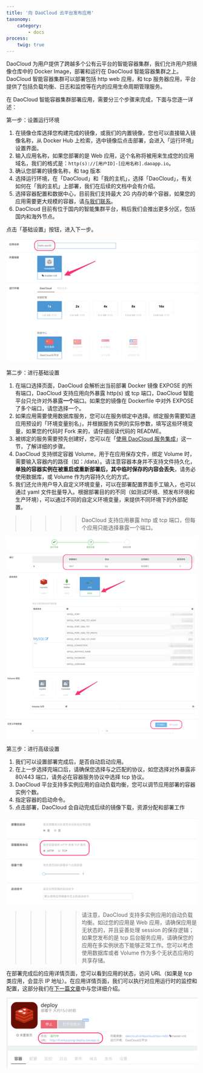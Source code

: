 ```yaml
---
title: '向 DaoCloud 云平台发布应用'
taxonomy:
    category:
        - docs
process:
    twig: true
---
```


DaoCloud 为用户提供了跨越多个公有云平台的智能容器集群，我们允许用户把镜像仓库中的 Docker Image，部署和运行在 DaoCloud 智能容器集群之上。DaoCloud 智能容器集群可以部署包括 http web 应用，和 tcp 服务器应用，平台提供了包括负载均衡、日志和监控等在内的应用生命周期管理服务。

在 DaoCloud 智能容器集群部署应用，需要分三个步骤来完成，下面与您逐一详述：

第一步：设置运行环境

1. 在镜像仓库选择您构建完成的镜像，或我们的内置镜像，您也可以直接输入镜像名称，从 Docker Hub 上检索，选中镜像后点击部署，会进入「运行环境」设置界面。
2. 输入应用名称，如果您部署的是 Web 应用，这个名称将被用来生成您的应用域名，我们的格式是：`http(s)://[用户ID]-[应用名称].daoapp.io`。
3. 确认您部署的镜像名称，和 tag 版本
4. 选择运行环境，在「DaoCloud」和「我的主机」，选择「DaoCloud」，有关如何在「我的主机」上部署，我们在后续的文档中会有介绍。
5. 选择容器配置和数据中心，目前我们支持最大 2G 内存的单个容器，如果您的应用需要更大规模的容器，请[与我们联系](mailto:support@daocloud.io)。
6. DaoCloud 目前有位于国内的智能集群平台，稍后我们会推出更多分区，包括国内和海外节点。

点击「基础设置」按钮，进入下一步。

![运行环境](1.png)

第二步：进行基础设置

1. 在端口选择页面，DaoCloud 会解析出当前部署 Docker 镜像 EXPOSE 的所有端口，DaoCloud 支持应用向外暴露 http(s) 或 tcp 端口，DaoCloud 智能平台只允许对外暴露**一个**端口。如果您的镜像在 Dockerfile 中对外 EXPOSE 了多个端口，请您选择一个。
2. 如果应用需要使用数据库服务，您可以在服务绑定中选择。绑定服务需要知道应用预设的「环境变量别名」，并根据服务实例的实际参数，填写这些环境变量，如果您的代码时 Fork 来的，请仔细阅读代码的 README。
3. 被绑定的服务需要预先创建好，您可以在「[使用 DaoCloud 服务集成](..／../daocloud-services)」这一节，了解详细的步骤。
4. DaoCloud 支持绑定容器 Volume，用于在应用保存文件，绑定 Volume 时，需要输入容器内的路径（如：/data）。请注意容器本身并不支持文件持久化，**单独的容器实例在被重启或重新部署后，其中临时保存的内容会丢失**，请务必使用数据库，或 Volume 作为内容持久化的方式。
5. 我们还允许用户导入自定义环境变量，可以在部署配置界面手工输入，也可以通过 yaml 文件批量导入。根据部署目的的不同（如测试环境、预发布环境和生产环境），可以通过不同的自定义环境变量，来提供不同环境下的外部配置。

>>>>> DaoCloud 支持应用暴露 http 或 tcp 端口，但每个应用只能选择暴露一个端口。

![基础设置1](2.png)
![基础设置2](3.png)

第三步：进行高级设置

1. 我们可以设置部署完成后，是否自动启动应用。
2. 在上一步选择完端口后，请确保您选择与之匹配的协议，如您选择对外暴露非 80/443 端口，请务必在容器服务协议中选择 tcp 协议。
3. DaoCloud 平台支持多实例应用的自动负载均衡，您可以调节应用部署的容器实例个数。
4. 指定容器的启动命令。
5. 点击部署，DaoCloud 会自动完成后续的镜像下载，资源分配和部署工作

![](4.png)

>>>>> 请注意，DaoCloud 支持多实例应用的自动负载均衡。如过您的应用是 Web 应用，请确保应用是无状态的，并且妥善处理 session 的保存逻辑；如果您发布的是 tcp 后台服务应用，请确保您的应用在多实例状态下能够正常工作。您可以考虑使用数据库或者 Volume 作为多个无状态应用的共享存储。

在部署完成后的应用详情页面，您可以看到应用的状态，访问 URL（如果是 tcp 类应用，会显示 IP 地址）。在应用详情页面，我们可以执行对应用运行时的监控和配置，这部分我们在[下一篇文章](../../app-deploy-mgmt/mgmt-apps-on-daocloud)中与您详细介绍。

![应用详情](5.png)